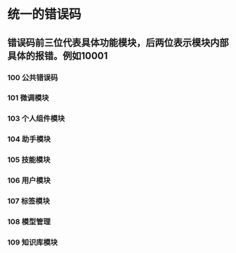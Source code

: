 # 统一的错误码

## 错误码前三位代表具体功能模块，后两位表示模块内部具体的报错。例如10001

### 100 公共错误码

### 101 微调模块

### 103 个人组件模块

### 104 助手模块

### 105 技能模块

### 106 用户模块

### 107 标签模块

### 108 模型管理

### 109 知识库模块
